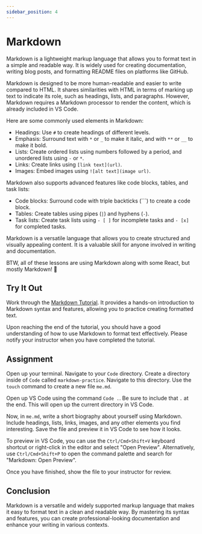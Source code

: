 ```yaml
---
sidebar_position: 4
---
```


# Markdown

Markdown is a lightweight markup language that allows you to format text in a simple and readable way. It is widely used for creating documentation, writing blog posts, and formatting README files on platforms like GitHub.

Markdown is designed to be more human-readable and easier to write compared to HTML. It shares similarities with HTML in terms of marking up text to indicate its role, such as headings, lists, and paragraphs. However, Markdown requires a Markdown processor to render the content, which is already included in VS Code.

Here are some commonly used elements in Markdown:

- Headings: Use `#` to create headings of different levels.
- Emphasis: Surround text with `*` or `_` to make it italic, and with `**` or `__` to make it bold.
- Lists: Create ordered lists using numbers followed by a period, and unordered lists using `-` or `*`.
- Links: Create links using `[link text](url)`.
- Images: Embed images using `![alt text](image url)`.

Markdown also supports advanced features like code blocks, tables, and task lists:

- Code blocks: Surround code with triple backticks (\`\`\`) to create a code block.
- Tables: Create tables using pipes (`|`) and hyphens (`-`).
- Task lists: Create task lists using `- [ ]` for incomplete tasks and `- [x]` for completed tasks.

Markdown is a versatile language that allows you to create structured and visually appealing content. It is a valuable skill for anyone involved in writing and documentation.

BTW, all of these lessons are using Markdown along with some React, but mostly Markdown! 🎉

## Try It Out

Work through the [Markdown Tutorial](https://www.markdowntutorial.com/). It provides a hands-on introduction to Markdown syntax and features, allowing you to practice creating formatted text.

Upon reaching the end of the tutorial, you should have a good understanding of how to use Markdown to format text effectively. Please notify your instructor when you have completed the tutorial.

## Assignment

Open up your terminal. Navigate to your `Code` directory. Create a directory inside of `Code` called `markdown-practice`. Navigate to this directory. Use the `touch` command to create a new file `me.md`.

Open up VS Code using the command `Code .`. Be sure to include that `.` at the end. This will open up the current directory in VS Code.

Now, in `me.md`, write a short biography about yourself using Markdown. Include headings, lists, links, images, and any other elements you find interesting. Save the file and preview it in VS Code to see how it looks.

To preview in VS Code, you can use the `Ctrl/Cmd+Shift+V` keyboard shortcut or right-click in the editor and select "Open Preview". Alternatively, use `Ctrl/Cmd+Shift+P` to open the command palette and search for "Markdown: Open Preview".

Once you have finished, show the file to your instructor for review.

## Conclusion

Markdown is a versatile and widely supported markup language that makes it easy to format text in a clean and readable way. By mastering its syntax and features, you can create professional-looking documentation and enhance your writing in various contexts.
